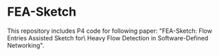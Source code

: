 # FEA-Sketch
This repository includes P4 code for following paper: "FEA-Sketch: Flow Entries Assisted Sketch for\\ Heavy Flow Detection in Software-Defined Networking".
